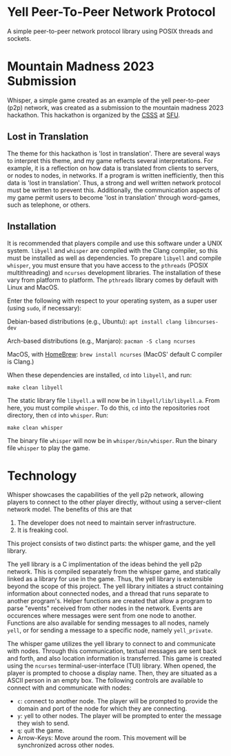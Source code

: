 # Yell Peer-To-Peer Network Protocol

A simple peer-to-peer network protocol library using POSIX threads and sockets.

# Mountain Madness 2023 Submission

Whisper, a simple game created as an example of the yell peer-to-peer (p2p) network,
was created as a submission to the mountain madness 2023 hackathon.
This hackathon is organized by the <a href="https://sfucsss.org">CSSS</a> at <a href="https://sfu.ca">SFU</a>.

## Lost in Translation

The theme for this hackathon is 'lost in translation'.
There are several ways to interpret this theme,
and my game reflects several interpretations.
For example, it is a reflection on how data is
translated from clients to servers, or nodes to nodes, in networks.
If a program is written inefficiently, then this data is 'lost in translation'.
Thus, a strong and well written network protocol must be written to prevent this.
Additionally, the communication aspects of my game
permit users to become 'lost in translation'
through word-games, such as telephone, or others.

## Installation

It is recommended that players compile and use this software under a UNIX system.
`libyell` and `whisper` are compiled with the Clang compiler,
so this must be installed as well as dependencies.
To prepare `libyell` and compile `whisper`,
you must ensure that you have access to the `pthreads`
(POSIX multithreading) and `ncurses` development libraries.
The installation of these vary from platform to platform.
The `pthreads` library comes by default with Linux and MacOS.

Enter the following with respect to your operating system, as a super user (using `sudo`, if necessary):

Debian-based distributions (e.g., Ubuntu):  ```apt install clang libncurses-dev```

Arch-based distributions (e.g., Manjaro):   ```pacman -S clang ncurses```

MacOS, with <a href="https://brew.sh/">HomeBrew</a>:    ```brew install ncurses```  (MacOS' default C compiler is Clang.)

When these dependencies are installed, `cd` into `libyell`, and run:

```make clean libyell```

The static library file `libyell.a` will now be in `libyell/lib/libyell.a`.
From here, you must compile `whisper`.
To do this, `cd` into the repositories root directory, then `cd` into `whisper`.
Run:

```make clean whisper```

The binary file `whisper` will now be in `whisper/bin/whisper`.
Run the binary file `whisper` to play the game.

# Technology

Whisper showcases the capabilities of the yell p2p network,
allowing players to connect to the other player directly,
without using a server-client network model.
The benefits of this are that

1. The developer does not need to maintain server infrastructure.
2. It is freaking cool.

This project consists of two distinct parts:
the whisper game, and the yell library.

The yell library is a C implimentation of the ideas behind the yell p2p network.
This is compiled separately from the whisper game,
and statically linked as a library for use in the game.
Thus, the yell library is extensible beyond the scope of this project.
The yell library initiates a struct containing information about connected nodes,
and a thread that runs separate to another program's.
Helper functions are created that allow a program to
parse "events" received from other nodes in the network.
Events are occurences where messages were sent from one node to another.
Functions are also available for sending messages to all nodes, namely `yell`,
or for sending a message to a specific node, namely `yell_private`.

The whisper game utilizes the yell library to connect to and communicate with nodes.
Through this communication, textual messages are sent back and forth,
and also location information is transferred.
This game is created using the `ncurses` terminal-user-interface (TUI) library.
When opened, the player is prompted to choose a display name.
Then, they are situated as a ASCII person in an empty box.
The following controls are available to connect with and communicate with nodes:

* `c`: `c`onnect to another node. The player will be prompted to provide the domain and port of the node for which they are connecting.
* `y`: `y`ell to other nodes. The player will be prompted to enter the message they wish to send.
* `q`: `q`uit the game.
* Arrow-Keys: Move around the room. This movement will be synchronized across other nodes.
